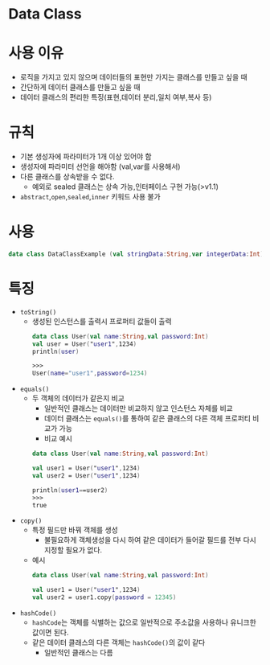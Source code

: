 # Data Class

# 사용 이유
- 로직을 가지고 있지 않으며 데이터들의 표현만 가지는 클래스를 만들고 싶을 때
- 간단하게 데이터 클래스를 만들고 싶을 때
- 데이터 클래스의 편리한 특징(표현,데이터 분리,일치 여부,복사 등)

# 규칙
- 기본 생성자에 파라미터가 1개 이상 있어야 함
- 생성자에 파라미터 선언을 해야함 (val,var를 사용해서)
- 다른 클래스를 상속받을 수 없다.
  - 예외로 sealed 클래스는 상속 가능,인터페이스 구현 가능(>v1.1)
- `abstract`,`open`,`sealed`,`inner` 키워드 사용 불가

# 사용
```kotlin
data class DataClassExample (val stringData:String,var integerData:Int)
```

# 특징
- `toString()`
  - 생성된 인스턴스를 출력시 프로퍼티 값들이 출력
    ```kotlin
    data class User(val name:String,val password:Int)
    val user = User("user1",1234)
    println(user)
    
    >>>
    User(name="user1",password=1234)
    ``` 
- `equals()`
  - 두 객체의 데이터가 같은지 비교
    - 일반적인 클래스는 데이터만 비교하지 않고 인스턴스 자체를 비교
    - 데이터 클래스는 `equals()`를 통하여 같은 클래스의 다른 객체 프로퍼티 비교가 가능
    - 비교 예시
    ```kotlin
    data class User(val name:String,val password:Int)
    
    val user1 = User("user1",1234)
    val user2 = User("user1",1234)
    
    println(user1==user2)
    >>>
    true
    ```
- `copy()`
  - 특정 필드만 바꿔 객체를 생성
    - 불필요하게 객체생성을 다시 하여 같은 데이터가 들어갈 필드를 전부 다시 지정할 필요가 없다.
  - 예시
    ```kotlin
    data class User(val name:String,val password:Int)
    
    val user1 = User("user1",1234)
    val user2 = user1.copy(password = 12345)
    ```
- `hashCode()`
  - `hashCode`는 객체를 식별하는 값으로 일반적으로 주소값을 사용하나 유니크한 값이면 된다. 
  - 같은 데이터 클래스의 다른 객체는 `hashCode()`의 값이 같다
    - 일반적인 클래스는 다름
